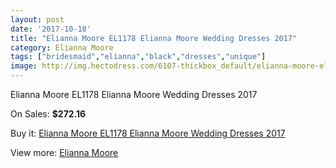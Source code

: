 ```yaml
---
layout: post
date: '2017-10-18'
title: "Elianna Moore EL1178 Elianna Moore Wedding Dresses 2017"
category: Elianna Moore
tags: ["bridesmaid","elianna","black","dresses","unique"]
image: http://img.hectodress.com/6107-thickbox_default/elianna-moore-el1178-elianna-moore-wedding-dresses-2013.jpg
---
```

Elianna Moore EL1178 Elianna Moore Wedding Dresses 2017

On Sales: **$272.16**
<a href="https://www.hectodress.com/elianna-moore/2979-elianna-moore-el1178-elianna-moore-wedding-dresses-2013.html"><amp-img layout="responsive" width="600" height="600" src="//img.hectodress.com/6107-thickbox_default/elianna-moore-el1178-elianna-moore-wedding-dresses-2013.jpg" alt="Elianna Moore EL1178 Elianna Moore Wedding Dresses 2017 0" /></a>
<a href="https://www.hectodress.com/elianna-moore/2979-elianna-moore-el1178-elianna-moore-wedding-dresses-2013.html"><amp-img layout="responsive" width="600" height="600" src="//img.hectodress.com/6109-thickbox_default/elianna-moore-el1178-elianna-moore-wedding-dresses-2013.jpg" alt="Elianna Moore EL1178 Elianna Moore Wedding Dresses 2017 1" /></a>
<a href="https://www.hectodress.com/elianna-moore/2979-elianna-moore-el1178-elianna-moore-wedding-dresses-2013.html"><amp-img layout="responsive" width="600" height="600" src="//img.hectodress.com/6108-thickbox_default/elianna-moore-el1178-elianna-moore-wedding-dresses-2013.jpg" alt="Elianna Moore EL1178 Elianna Moore Wedding Dresses 2017 2" /></a>

Buy it: [Elianna Moore EL1178 Elianna Moore Wedding Dresses 2017](https://www.hectodress.com/elianna-moore/2979-elianna-moore-el1178-elianna-moore-wedding-dresses-2013.html "Elianna Moore EL1178 Elianna Moore Wedding Dresses 2017")

View more: [Elianna Moore](https://www.hectodress.com/52-elianna-moore "Elianna Moore")